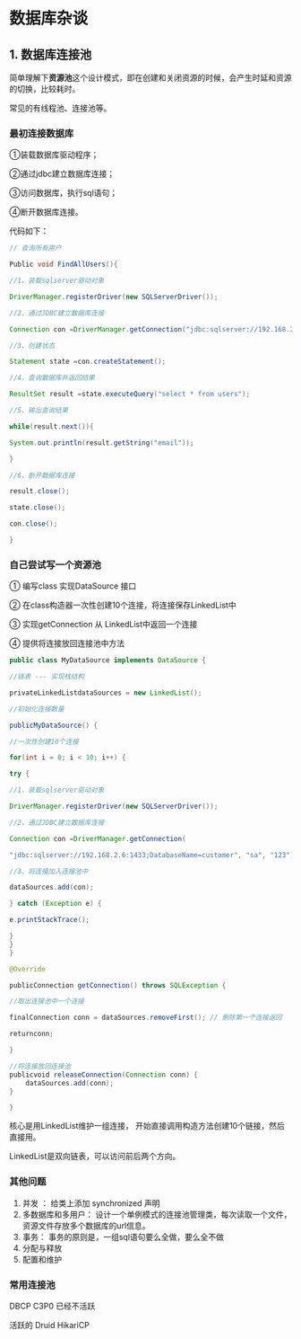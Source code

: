 # 数据库杂谈

## 1. 数据库连接池

简单理解下**资源池**这个设计模式，即在创建和关闭资源的时候，会产生时延和资源的切换，比较耗时。

常见的有线程池、连接池等。

### 最初连接数据库

①装载数据库驱动程序；

②通过jdbc建立数据库连接；

③访问数据库，执行sql语句；

④断开数据库连接。

代码如下：

```java
// 查询所有用户

Public void FindAllUsers(){

//1、装载sqlserver驱动对象

DriverManager.registerDriver(new SQLServerDriver());

//2、通过JDBC建立数据库连接

Connection con =DriverManager.getConnection("jdbc:sqlserver://192.168.2.6:1433;DatabaseName=customer", "sa", "123");

//3、创建状态

Statement state =con.createStatement();

//4、查询数据库并返回结果

ResultSet result =state.executeQuery("select * from users");

//5、输出查询结果

while(result.next()){

System.out.println(result.getString("email"));

}

//6、断开数据库连接

result.close();

state.close();

con.close();

}
```

### 自己尝试写一个资源池

① 编写class 实现DataSource 接口

② 在class构造器一次性创建10个连接，将连接保存LinkedList中

③ 实现getConnection 从 LinkedList中返回一个连接

④ 提供将连接放回连接池中方法

```java
public class MyDataSource implements DataSource {

//链表 --- 实现栈结构

privateLinkedListdataSources = new LinkedList();

//初始化连接数量

publicMyDataSource() {

//一次性创建10个连接

for(int i = 0; i < 10; i++) {

try {

//1、装载sqlserver驱动对象

DriverManager.registerDriver(new SQLServerDriver());

//2、通过JDBC建立数据库连接

Connection con =DriverManager.getConnection(

"jdbc:sqlserver://192.168.2.6:1433;DatabaseName=customer", "sa", "123");

//3、将连接加入连接池中

dataSources.add(con);

} catch (Exception e) {

e.printStackTrace();

}
}
}

@Override

publicConnection getConnection() throws SQLException {

//取出连接池中一个连接

finalConnection conn = dataSources.removeFirst(); // 删除第一个连接返回

returnconn;

}

//将连接放回连接池
publicvoid releaseConnection(Connection conn) {
	dataSources.add(conn);
}

}
```

核心是用LinkedList维护一组连接， 开始直接调用构造方法创建10个链接，然后直接用。

LinkedList是双向链表，可以访问前后两个方向。

### 其他问题

1. 并发 ： 给类上添加  synchronized 声明
2. 多数据库和多用户： 设计一个单例模式的连接池管理类，每次读取一个文件，资源文件存放多个数据库的url信息。
3. 事务： 事务的原则是，一组sql语句要么全做，要么全不做
4. 分配与释放
5. 配置和维护

### 常用连接池

DBCP  C3P0 已经不活跃

活跃的  Druid  HikariCP